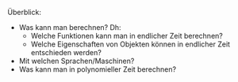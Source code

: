Überblick:
- Was kann man berechnen? Dh:
	- Welche Funktionen kann man in endlicher Zeit berechnen?
	- Welche Eigenschaften von Objekten können in endlicher Zeit entschieden werden?
- Mit welchen Sprachen/Maschinen?
- Was kann man in polynomieller Zeit berechnen?



